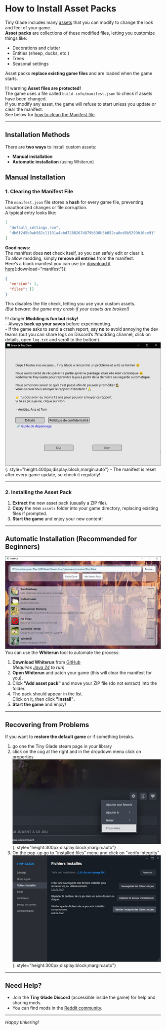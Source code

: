 # How to Install Asset Packs

Tiny Glade includes many [assets](../game-knowledge/game-structure.md) that you can modify to change the look and feel of your game.  
**Asset packs** are collections of these modified files, letting you customize things like:  
- Decorations and clutter  
- Entities (sheep, ducks, etc.)  
- Trees  
- Seasonal settings  

Asset packs **replace existing game files** and are loaded when the game starts.

!!! warning
    **Asset files are protected!**  
    The game uses a file called `build-info/manifest.json` to check if assets have been changed.  
    If you modify any asset, the game will refuse to start unless you update or clear the manifest.  
    See below for [how to clean the Manifest file](#manifest-file).

---

## Installation Methods

There are **two ways** to install custom assets:  
- **Manual installation**  
- **Automatic installation** (using Whiterun)

## Manual Installation

### 1. Clearing the Manifest File

The `manifest.json` file stores a **hash** for every game file, preventing unauthorized changes or file corruption.  
A typical entry looks like:

```json
[
  "default_settings.ron",
  "db6f245b9ab982c11191a4bbd7288267d879b530b5b052ca8ed8b5299b16ee91"
]
```

**Good news:**  
The manifest does **not** check itself, so you can safely edit or clear it.  
To allow modding, simply **remove all entries** from the manifest.  
Here’s a blank manifest you can use (or [download it here](./manifest.json){:download="manifest"}):  

```json
{
  "version": 1,
  "files": []
}
```

This disables the file check, letting you use your custom assets.  
*(But beware: the game may crash if your assets are broken!)*

!!! danger
    **Modding is fun but risky!**  
    - Always **back up your saves** before experimenting.  
    - If the game asks to send a crash report, say **no** to avoid annoying the dev teams (but you can share logs on Discord’s #modding channel, click on details, open `log.txt` and scroll to the bottom).  
    ![crash report](./crash-report.jpg){: style="height:400px;display:block;margin:auto"}
    - The manifest is reset after every game update, so check it regularly!

---

### 2. Installing the Asset Pack

1. **Extract** the new asset pack (usually a ZIP file).
2. **Copy** the new `assets` folder into your game directory, replacing existing files if prompted.
3. **Start the game** and enjoy your new content!

---

## Automatic Installation (Recommended for Beginners)

![Whiterun application](./Whiterun.jpg)
You can use the **Whiterun** tool to automate the process:

1. **Download Whiterun** from [GitHub](https://github.com/Hbeau/Whiterun/releases/tag/V1.2)  
   *(Requires [Java 24](https://adoptium.net/temurin/releases/?version=24) to run)*
2. **Open Whiterun** and patch your game (this will clear the manifest for you).
3. Click **"Add asset pack"** and move your ZIP file (do not extract) into the folder.
4. The pack should appear in the list.  
   Click on it, then click **"Install"**.
5. **Start the game** and enjoy!

---

## Recovering from Problems

If you want to **restore the default game** or if something breaks.  
1. go one the Tiny Glade steam page in your library  
2. click on the cog at the right and in the dropdown menu click on properties  
![properties](./steam_properties.jpg){: style="height:300px;display:block;margin:auto"}  
3. On the pop-up go to "installed files" menu and click on "verify integrity"
![verify integrity](./verify_integity.jpg){: style="height:300px;display:block;margin:auto"}

---

## Need Help?

- Join the **Tiny Glade Discord** (accessible inside the game) for help and sharing mods.
- You can find mods in the [Reddit community](https://www.reddit.com/r/TinyGladeMods/).

---

*Happy tinkering!*